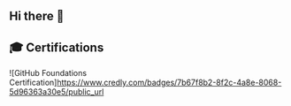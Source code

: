 ## Hi there 👋

## 🎓 Certifications
![GitHub Foundations Certification]https://www.credly.com/badges/7b67f8b2-8f2c-4a8e-8068-5d96363a30e5/public_url

<!--
**WireFoxTerrier/WireFoxTerrier** is a ✨ _special_ ✨ repository because its `README.md` (this file) appears on your GitHub profile.

Here are some ideas to get you started:

- 🔭 I’m currently working on ...
- 🌱 I’m currently learning ...
- 👯 I’m looking to collaborate on ...
- 🤔 I’m looking for help with ...
- 💬 Ask me about ...
- 📫 How to reach me: ...
- 😄 Pronouns: ...
- ⚡ Fun fact: ...
-->
